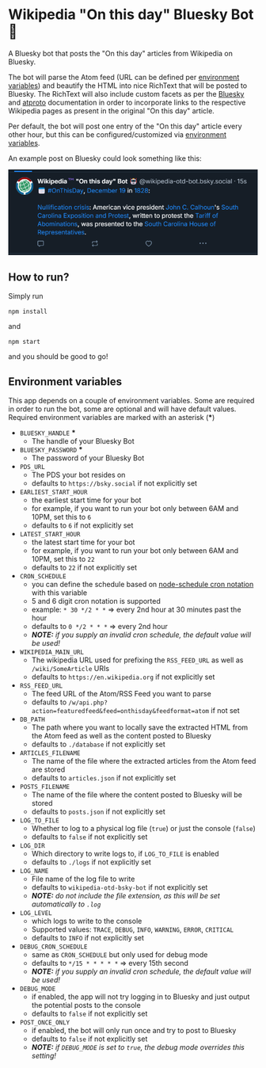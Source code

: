 # Wikipedia "On this day" Bluesky Bot 🤖

A Bluesky bot that posts the "On this day" articles from Wikipedia on Bluesky.  
  
The bot will parse the Atom feed \(URL can be defined per [environment variables](#environment-variables)\) and beautify the HTML into nice RichText that will be posted to Bluesky. The RichText will also include custom facets as per the [Bluesky][1] and [atproto][2] documentation in order to incorporate links to the respective Wikipedia pages as present in the original "On this day" article.  
  
Per default, the bot will post one entry of the "On this day" article every other hour, but this can be configured/customized via [environment variables](#environment-variables).

An example post on Bluesky could look something like this:  
  
![screenshot of an example Bluesky post](assets/wiki-otd-bsky-bot_post.png)

## How to run?

Simply run
```
npm install
```
and
```
npm start
```
and you should be good to go!

## Environment variables

This app depends on a couple of environment variables. Some are required in order to run the bot, some are optional and will have default values. Required environment variables are marked with an asterisk \(**\***\)
- `BLUESKY_HANDLE` **\***
  - The handle of your Bluesky Bot
- `BLUESKY_PASSWORD` **\***
  - The password of your Bluesky Bot
- `PDS_URL`
  - The PDS your bot resides on
  - defaults to `https://bsky.social` if not explicitly set
- `EARLIEST_START_HOUR`
  - the earliest start time for your bot
  - for example, if you want to run your bot only between 6AM and 10PM, set this to `6`
  - defaults to `6` if not explicitly set
- `LATEST_START_HOUR`
  - the latest start time for your bot
  - for example, if you want to run your bot only between 6AM and 10PM, set this to `22`
  - defaults to `22` if not explicitly set
- `CRON_SCHEDULE`
  - you can define the schedule based on [node-schedule cron notation][3] with this variable
  - 5 and 6 digit cron notation is supported
  - example: `* 30 */2 * *` => every 2nd hour at 30 minutes past the hour
  - defaults to `0 */2 * * *` => every 2nd hour
  - _**NOTE:** if you supply an invalid cron schedule, the default value will be used!_
- `WIKIPEDIA_MAIN_URL`
  - The wikipedia URL used for prefixing the `RSS_FEED_URL` as well as `/wiki/SomeArticle` URIs
  - defaults to `https://en.wikipedia.org` if not explicitly set
- `RSS_FEED_URL`
  - The feed URL of the Atom/RSS Feed you want to parse
  - defaults to `/w/api.php?action=featuredfeed&feed=onthisday&feedformat=atom` if not set
- `DB_PATH`
  - The path where you want to locally save the extracted HTML from the Atom feed as well as the content posted to Bluesky
  - defaults to `./database` if not explicitly set
- `ARTICLES_FILENAME`
  - The name of the file where the extracted articles from the Atom feed are stored
  - defaults to `articles.json` if not explicitly set
- `POSTS_FILENAME`
  - The name of the file where the content posted to Bluesky will be stored
  - defaults to `posts.json` if not explicitly set
- `LOG_TO_FILE`
  - Whether to log to a physical log file (`true`) or just the console (`false`)
  - defaults to `false` if not explicitly set
- `LOG_DIR`
  - Which directory to write logs to, if `LOG_TO_FILE` is enabled
  - defaults to `./logs` if not explicitly set
- `LOG_NAME`
  - File name of the log file to write
  - defaults to `wikipedia-otd-bsky-bot` if not explicitly set
  - _**NOTE:** do not include the file extension, as this will be set automatically to `.log`_
- `LOG_LEVEL`
  - which logs to write to the console
  - Supported values: `TRACE`, `DEBUG`, `INFO`, `WARNING`, `ERROR`, `CRITICAL`
  - defaults to `INFO` if not explicitly set
- `DEBUG_CRON_SCHEDULE`
  - same as `CRON_SCHEDULE` but only used for debug mode
  - defaults to `*/15 * * * * *` => every 15th second
  - _**NOTE:** if you supply an invalid cron schedule, the default value will be used!_
- `DEBUG_MODE`
  - if enabled, the app will not try logging in to Bluesky and just output the potential posts to the console
  - defaults to `false` if not explicitly set
- `POST_ONCE_ONLY`
  - if enabled, the bot will only run once and try to post to Bluesky
  - defaults to `false` if not explicitly set
  - _**NOTE:** if `DEBUG_MODE` is set to `true`, the debug mode overrides this setting!_

[1]: https://docs.bsky.app/docs/advanced-guides/post-richtext
[2]: https://atproto.blue/en/latest/atproto/atproto_client.models.app.bsky.richtext.facet.html
[3]: https://www.npmjs.com/package/node-schedule#cron-style-scheduling